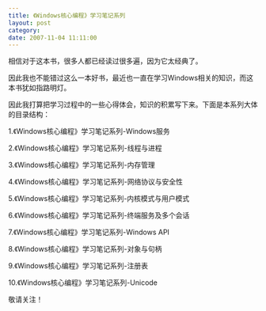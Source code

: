 ```yaml
---
title: 《Windows核心编程》学习笔记系列
layout: post
category: 
date: 2007-11-04 11:11:00
---
```


相信对于这本书，很多人都已经读过很多遍，因为它太经典了。

因此我也不能错过这么一本好书，最近也一直在学习Windows相关的知识，而这本书犹如指路明灯。

因此我打算把学习过程中的一些心得体会，知识的积累写下来。下面是本系列大体的目录结构：

1.《Windows核心编程》学习笔记系列-Windows服务

2.《Windows核心编程》学习笔记系列-线程与进程

3.《Windows核心编程》学习笔记系列-内存管理

4.《Windows核心编程》学习笔记系列-网络协议与安全性

5.《Windows核心编程》学习笔记系列-内核模式与用户模式

6.《Windows核心编程》学习笔记系列-终端服务及多个会话

7.《Windows核心编程》学习笔记系列-Windows API

8.《Windows核心编程》学习笔记系列-对象与句柄

9.《Windows核心编程》学习笔记系列-注册表

10.《Windows核心编程》学习笔记系列-Unicode

敬请关注！